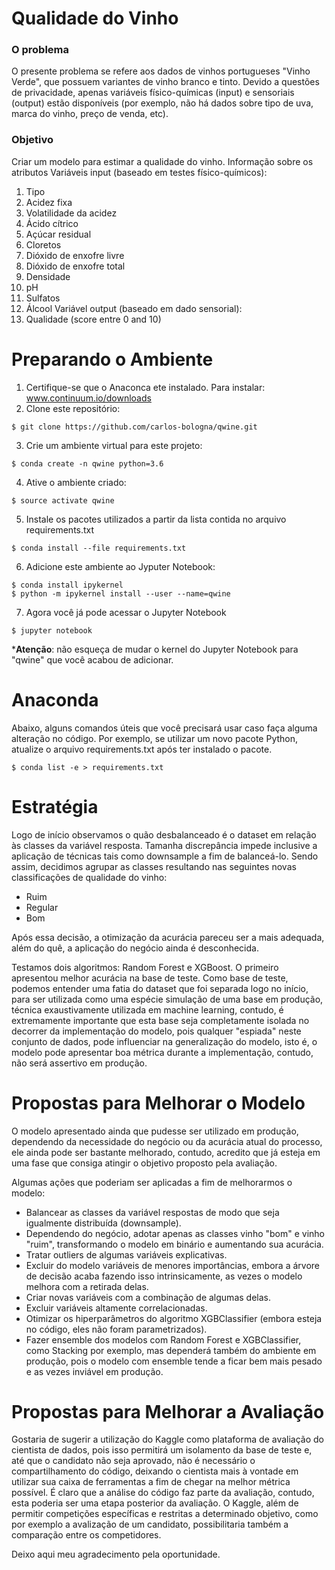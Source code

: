 # Qualidade do Vinho

### O problema
O presente problema se refere aos dados de vinhos portugueses "Vinho Verde", que possuem
variantes de vinho branco e tinto. Devido a questões de privacidade, apenas variáveis
físico-químicas (input) e sensoriais (output) estão disponíveis (por exemplo, não há dados
sobre tipo de uva, marca do vinho, preço de venda, etc).

### Objetivo
Criar um modelo para estimar a qualidade do vinho.
Informação sobre os atributos
Variáveis input (baseado em testes físico-químicos):
1. Tipo
2. Acidez fixa
3. Volatilidade da acidez
4. Ácido cítrico
5. Açúcar residual
6. Cloretos
7. Dióxido de enxofre livre
8. Dióxido de enxofre total
9. Densidade
10. pH
11. Sulfatos
12. Álcool
Variável output (baseado em dado sensorial):
13. Qualidade (score entre 0 and 10)

# Preparando o Ambiente

  1. Certifique-se que o Anaconca ete instalado. Para instalar: www.continuum.io/downloads
  2. Clone este repositório: 
  ```
  $ git clone https://github.com/carlos-bologna/qwine.git
  ```
  3. Crie um ambiente virtual para este projeto: 
  ```
  $ conda create -n qwine python=3.6
  ```
  4. Ative o ambiente criado: 
  ```
  $ source activate qwine
  ```
  5. Instale os pacotes utilizados a partir da lista contida no arquivo requirements.txt
  ```
  $ conda install --file requirements.txt
  ```
  6. Adicione este ambiente ao Jyputer Notebook: 
  ```
  $ conda install ipykernel
  $ python -m ipykernel install --user --name=qwine
  ```
  7. Agora você já pode acessar o Jupyter Notebook
  ```
  $ jupyter notebook
  ```
  ***Atenção**: não esqueça de mudar o kernel do Jupyter Notebook para "qwine" que você acabou de adicionar.

# Anaconda
Abaixo, alguns comandos úteis que você precisará usar caso faça alguma alteração no código.
Por exemplo, se utilizar um novo pacote Python, atualize o arquivo requirements.txt após ter instalado o pacote.
```
$ conda list -e > requirements.txt
```

# Estratégia
Logo de início observamos o quão desbalanceado é o dataset em relação às classes da variável resposta. Tamanha discrepância impede inclusive a aplicação de técnicas tais como downsample a fim de balanceá-lo.
Sendo assim, decidimos agrupar as classes resultando nas seguintes novas classificações de qualidade do vinho:
* Ruim
* Regular
* Bom

Após essa decisão, a otimização da acurácia pareceu ser a mais adequada, além do quê, a aplicação do negócio ainda é desconhecida.

Testamos dois algoritmos: Random Forest e XGBoost. O primeiro apresentou melhor acurácia na base de teste. Como base de teste, podemos entender uma fatia do dataset que foi separada logo no início, para ser utilizada como uma espécie simulação de uma base em produção, técnica exaustivamente utilizada em machine learning, contudo, é extremamente importante que esta base seja completamente isolada no decorrer da implementação do modelo, pois qualquer "espiada" neste conjunto de dados, pode influenciar na generalização do modelo, isto é, o modelo pode apresentar boa métrica durante a implementação, contudo, não será assertivo em produção.

# Propostas para Melhorar o Modelo

O modelo apresentado ainda que pudesse ser utilizado em produção, dependendo da necessidade do negócio ou da acurácia atual do processo, ele ainda pode ser bastante melhorado, contudo, acredito que já esteja em uma fase que consiga atingir o objetivo proposto pela avaliação.

Algumas ações que poderiam ser aplicadas a fim de melhorarmos o modelo:

* Balancear as classes da variável respostas de modo que seja igualmente distribuída (downsample).
* Dependendo do negócio, adotar apenas as classes vinho "bom" e vinho "ruim", transformando o modelo em binário e aumentando sua acurácia.
* Tratar outliers de algumas variáveis explicativas.
* Excluir do modelo variáveis de menores importâncias, embora a árvore de decisão acaba fazendo isso intrinsicamente, as vezes o modelo melhora com a retirada delas.
* Criar novas variáveis com a combinação de algumas delas.
* Excluir variáveis altamente correlacionadas.
* Otimizar os hiperparâmetros do algoritmo XGBClassifier (embora esteja no código, eles não foram parametrizados).
* Fazer ensemble dos modelos com Random Forest e XGBClassifier, como Stacking por exemplo, mas dependerá também do ambiente em produção, pois o modelo com ensemble tende a ficar bem mais pesado e as vezes inviável em produção.

# Propostas para Melhorar a Avaliação

Gostaria de sugerir a utilização do Kaggle como plataforma de avaliação do cientista de dados, pois isso permitirá um isolamento da base de teste e, até que o candidato não seja aprovado, não é necessário o compartilhamento do código, deixando o cientista mais à vontade em utilizar sua caixa de ferramentas a fim de chegar na melhor métrica possível. É claro que a análise do código faz parte da avaliação, contudo, esta poderia ser uma etapa posterior da avaliação.
O Kaggle, além de permitir competições específicas e restritas a determinado objetivo, como por exemplo a avalização de um candidato, possibilitaria também a comparação entre os competidores.

Deixo aqui meu agradecimento pela oportunidade.
